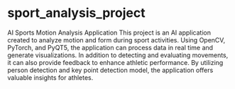 # sport_analysis_project
AI Sports Motion Analysis Application
This project is an AI application created to analyze motion and form during sport activities. Using OpenCV, PyTorch, and PyQT5, the application can process data in real time and generate visualizations. In addition to detecting and evaluating movements, it can also provide feedback to enhance athletic performance. By utilizing person detection and key point detection model, the application offers valuable insights for athletes. 
